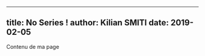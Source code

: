 ------------------------------
title: No Series !
author: Kilian SMITI
date: 2019-02-05
------------------------------

Contenu de ma page